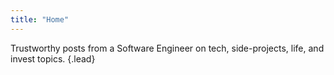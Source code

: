 ```yaml
---
title: "Home"
---
```


Trustworthy posts from a Software Engineer on tech, side-projects, life, and invest topics.
{.lead}